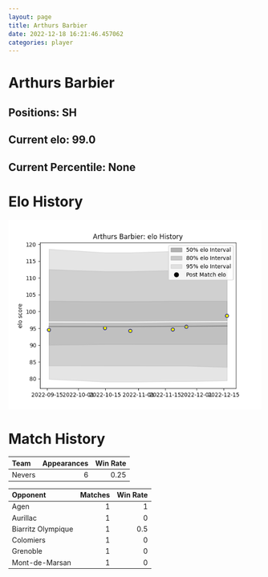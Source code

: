 ```yaml
---  
layout: page  
title: Arthurs Barbier  
date: 2022-12-18 16:21:46.457062  
categories: player  
---
```

# Arthurs Barbier

## Positions: SH

## Current elo: 99.0

## Current Percentile: None

# Elo History


![elo history](history_ArthursBarbier.png)
# Match History


| Team   |   Appearances |   Win Rate |
|:-------|--------------:|-----------:|
| Nevers |             6 |       0.25 |

| Opponent           |   Matches |   Win Rate |
|:-------------------|----------:|-----------:|
| Agen               |         1 |        1   |
| Aurillac           |         1 |        0   |
| Biarritz Olympique |         1 |        0.5 |
| Colomiers          |         1 |        0   |
| Grenoble           |         1 |        0   |
| Mont-de-Marsan     |         1 |        0   |